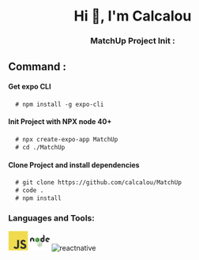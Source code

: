 <h1 align="center">Hi 👋, I'm Calcalou</h1>
<h3 align="center">MatchUp Project Init :</h3>

## Command :

#### Get expo CLI

```https
  # npm install -g expo-cli
```

#### Init Project with NPX node 40+

```https
  # npx create-expo-app MatchUp
  # cd ./MatchUp
```

#### Clone Project and install dependencies

```https
  # git clone https://github.com/calcalou/MatchUp
  # code .
  # npm install
```

<h3 align="left">Languages and Tools:</h3>

<p align="left">
 <img src="https://raw.githubusercontent.com/devicons/devicon/master/icons/javascript/javascript-original.svg" alt="javascript" width="40" height="40"/>
 <img src="https://raw.githubusercontent.com/devicons/devicon/master/icons/nodejs/nodejs-original-wordmark.svg" alt="nodejs" width="40" height="40"/> 
 <img src="https://reactnative.dev/img/header_logo.svg" alt="reactnative" width="40" height="40"/> 
</p>

